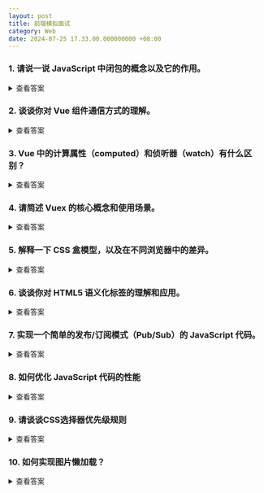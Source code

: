 ```yaml
---
layout: post
title: 前端模拟面试
category: Web
date: 2024-07-25 17.33.00.000000000 +08:00
---
```


### 1. 请说一说 JavaScript 中闭包的概念以及它的作用。

<details>
<summary>查看答案</summary>
闭包是 JavaScript 中一个重要的概念，它允许函数在定义时访问其外部函数的变量和参数。 <br>
闭包的作用是：
<ol>
<li>实现私有变量，保护数据的安全性和隐私性。</li>
<li> 可以让函数的变量值始终保持在内存中，延长变量的生命周期。</li>
<li>可以模拟块级作用域，在 JavaScript 缺乏块级作用域的情况下实现类似的效果。</li>
</ol>
</details>

### 2. 谈谈你对 Vue 组件通信方式的理解。

<details>
<summary>查看答案</summary>

<b>Vue 父子组件通信：</b>

<ul>
<li>父组件向子组件传值：使用 props 。父组件在使用子组件时，通过属性的形式将值传递给子组件。需要注意的是，props
  可以进行类型校验（如字符串、数字、对象、数组等），以确保传递的值符合预期。同时，如果传递的是对象或数组，当父组件中的数据发生变化时，子组件中的
  props 值不会自动响应，除非进行特殊处理。</li>
<li> 子组件向父组件传值：通过自定义事件 emit 。子组件在内部使用 this.$emit('自定义事件名', 传递的数据)
  来触发事件，并将数据传递给父组件。父组件在使用子组件时，通过 @自定义事件名="处理函数" 来接收子组件传递的数据，并进行相应的处理。</li>

<b>非父子组件通信：</b>

<li> Vuex ：是一个集中式的状态管理库，适用于大型复杂的应用。它将应用的状态集中管理，使得多个组件可以共享和修改状态，并且状态的变化是可追踪和可预测的。</li>
<li> Pinia ：也是一个状态管理库，相比 Vuex 更加简洁和现代化，提供了类似的状态共享和管理功能。</li>
<li> provide / inject ：这对选项允许一个祖先组件向其所有子孙后代组件注入数据。祖先组件使用 provide 提供数据，子孙组件使用
  inject 来接收数据。但要注意，这种方式提供的数据不是响应式的，除非数据本身是响应式对象。</li>
</ul>
</details>

### 3. Vue 中的计算属性（computed）和侦听器（watch）有什么区别？

<details>
<summary>查看答案</summary>

<b>计算属性（computed）：</b>

<ul>
<li>基于已有的响应式数据进行计算，返回一个新的派生值。</li>
<li>具有缓存特性，只有在其依赖的数据发生变化时才会重新计算。</li>
<li>通常用于对多个相关数据进行简单的计算和格式化输出。</li>
<li>计算属性默认只有 getter 方法，当需要时可以定义 setter 方法来实现双向绑定。</li>
</ul>

<b>侦听器（watch）：</b>

* 用于监听特定数据的变化，并执行相应的回调函数。
* 可以监听单个数据、对象的属性、数组的元素等。
* 当监听对象的深层属性变化时，需要设置 deep: true 。
* 适合处理数据变化时的复杂逻辑，例如异步操作、执行一系列相关的数据更新等。

在实际应用中，当需要根据数据的变化进行简单计算和格式化时，优先使用计算属性；
当需要处理复杂的逻辑，特别是涉及异步操作和多个相关数据的更新时，使用侦听器更为合适。

</details>

### 4. 请简述 Vuex 的核心概念和使用场景。

<details>
<summary>查看答案</summary>

Vuex 的核心概念包括 State（存储应用的状态数据）、Mutations（用于更改状态，且是同步操作）、
Actions（用于处理异步操作，并通过提交 Mutations 来更改状态）、 Getters（用于从 State 中派生计算属性）
和 Modules（用于将大型的状态管理拆分成多个模块）。

<ul>
<li> State 用于存储应用的状态数据，是单一数据源。</li>
<li> Mutations 用于更改状态，并且必须是同步操作，以保证状态更改的可追踪性和可预测性。</li>
<li> Actions 用于处理异步操作，如网络请求等，然后通过提交 Mutations 来最终更改状态。</li>
<li> Getters 可以从 State 中派生计算属性，方便组件获取经过处理或计算后的状态数据。</li>
<li> Modules 可以将大型的状态管理按照功能模块进行拆分，使状态管理更加清晰和可维护。</li>
</ul>
</details>

### 5. 解释一下 CSS 盒模型，以及在不同浏览器中的差异。

<details>
<summary>查看答案</summary>

在CSS中，每个元素都被一个“盒子”所包围。盒子类型分为行盒和块盒，行盒的宽高由其内容决定，无法直接设定宽高；块盒则可以自由设定宽高。  
盒模型分为标准盒模型和怪异盒模型（也称为IE盒模型）。标准盒模型中，元素的宽度和高度仅包括内容部分，不包含内边距（padding）、边框（border）和外边距（margin）；而怪异盒模型中，元素的宽度和高度包含了内容、内边距和边框。  
在现代的 Chrome 内核浏览器中，默认使用标准盒模型；在传统的 IE 内核浏览器中，默认使用怪异盒模型。  
我们可以通过设置<code>box-sizing: border-box;</code>来将盒模型的类型更改为怪异盒模型，使其计算宽度和高度时包含内边距和边框。

</details>

### 6. 谈谈你对 HTML5 语义化标签的理解和应用。

<details>
<summary>查看答案</summary>

HTML5
语义化标签是指在HTML5中使用语义化的标签，这些标签能够更好地描述网页的内容和结构，从而提高网页的可读性、可维护性和可访问性。   
HTML5 语义化标签包括：
<ul>
<li> <code>&lt;header&gt;</code>：用于定义页面的头部区域，通常包含网站名称、导航菜单等。</li>
<li> <code>&lt;nav&gt;</code>：用于定义导航区域，通常包含网站导航菜单。</li>
<li> <code>&lt;main&gt;</code>：用于定义页面的主内容区域，通常包含文章、表格、图像等。</li>
<li> <code>&lt;article&gt;</code>：用于定义独立的文章或内容片段，通常包含文章标题、作者、发布日期等。</li>
<li> <code>&lt;section&gt;</code>：用于定义页面的章节区域，通常包含文章、表格、图像等。</li>
<li> <code>&lt;aside&gt;</code>：用于定义页面的侧边栏区域。</li>
<li> <code>&lt;footer&gt;</code>：用于定义页面的底部区域，通常包含版权信息、联系信息等。</li>
</ul>
</details>

### 7. 实现一个简单的发布/订阅模式（Pub/Sub）的 JavaScript 代码。

<details>
<summary>查看答案</summary>

<pre>
class EventEmitter {
    constructor() {
        this.events = {};
    }

    on(eventName, callback) {
        if (!this.events[eventName]) {
            this.events[eventName] = [];
        }
        this.events[eventName].push(callback);
    }

    emit(eventName, ...args) {
        if (this.events[eventName]) {
            this.events[eventName].forEach(callback => callback(...args));
        }
    }

}
</pre>

</details>

### 8. 如何优化 JavaScript 代码的性能

<details>
<summary>查看答案</summary>
<ol>
<li>代码压缩和混淆：通过工具如 Webpack 或 Gulp 对代码进行压缩和混淆，可以减小文件体积，加快下载和解析速度。</li>
<li>缓存策略：利用浏览器的缓存机制，为静态 JavaScript 文件设置合适的缓存头，避免重复下载。</li>
<li>避免不必要的计算：在可能的情况下，提前计算或缓存计算结果，避免在关键路径上进行复杂的计算。</li>
<li>选择合适的数据结构和算法：根据具体的业务需求，选择效率更高的数据结构（如 Map 对比 Object）和算法。</li>
<li>避免全局变量：过多的全局变量可能导致命名冲突和意外的修改，尽量使用局部变量或模块模式。</li>
<li>事件委托：当处理大量相似元素的事件时，使用事件委托可以减少事件处理函数的数量，提高性能。</li>
</ol>
</details>

### 9. 请谈谈CSS选择器优先级规则

<details>
<summary>查看答案</summary>

CSS 选择器主要分为以下几种类型：
<ol>
<li> ID 选择器：通过元素的 id 属性进行选择，例如 <pre>#myElement</pre> 。</li>
<li> 类选择器：基于元素的 class 属性选择，如 <pre>.myClass</pre> 。</li>
<li> 标签选择器：直接选择指定的 HTML 标签，例如 <pre>div</pre> 、 <pre>p</pre> 等。</li>
<li> 属性选择器：根据元素的属性及其值来选取，如 <pre>[type="text"]</pre> 。</li>
<li> 伪类选择器：根据元素的特定状态选取，像 <pre>:hover</pre> （鼠标悬停时）、 <pre>:active</pre> （被激活时）、 <pre>:focus</pre>（获取焦点时）等。</li>
<li> 伪元素选择器：选择元素的特定部分，例如 <pre>::before</pre> （在元素内容之前添加内容）、 <pre>::after</pre> （在元素内容之后添加内容）。</li>
</ol>
这些选择器具有不同的优先级和特殊性：
<ol>
<li> 优先级从高到低依次为：<pre>行内样式</pre> > <pre>ID 选择器</pre> > <pre>类、伪类、属性选择器</pre> > <pre>标签、伪元素选择器</pre> 。
<li>具体的特殊性计算方式：
   <ul>
      <li> ID 选择器 的特殊性为 <pre>(1, 0, 0)</pre>。</li>
      <li> 类、伪类、属性选择器 的特殊性为 <pre>(0, 1, 0)</pre> 。</li>
      <li> 标签、伪元素选择器 的特殊性为 <pre>(0, 0, 1)</pre> 。</li>
   </ul>
</li> 
<li>当多个选择器同时作用于一个元素时，特殊性值越大，优先级越高。如果特殊性相同，则后出现的样式声明会覆盖先出现的。</li>
</ol>
</details>

### 10. 如何实现图片懒加载？

<details>
<summary>查看答案</summary>

<li><b>设置图片的 data-src 属性：</b>  
   将图片的实际地址存储在 <pre>data-src</pre> 属性中，而初始的 <pre>src</pre> 属性可以设置为一个占位图片或空白。</li>
<li><b>监听滚动事件：</b>
   当页面滚动时，计算图片是否进入可视区域。如果进入，则将 data-src 的值赋给 src ，触发图片加载。</li>
<li><b>使用 IntersectionObserver API：</b>
   创建 <pre>IntersectionObserver</pre> 对象，配置其回调函数。当被观察的图片元素进入或退出视口时，回调函数会被触发，从而进行图片的加载操作。</li>
<li><b>利用loading="lazy"属性（HTML5 特性）：</b>  
   在 <pre>&lt;img&gt;</pre> 标签中添加 <pre>loading="lazy"</pre> 属性，浏览器会在适当的时候自动加载图片。</li>
<li><b>预加载策略：</b>
   对于即将进入视口的图片，可以提前进行预加载，提高加载的响应速度。</li>
<li><b>延迟加载：</b>  
   除了视口判断，还可以根据用户的操作行为或页面的加载进度来决定图片的加载时机，例如在页面完全加载一段时间后再加载非关键图片。</li>
<li><b>图片压缩和优化：</b>  
   在保证图片质量的前提下，对图片进行压缩处理，减小图片的大小，加快加载速度。</li>
<li><b>服务端处理：</b>
   在服务端根据请求的上下文和用户信息，有针对性地返回不同分辨率或尺寸的图片，以适应不同的网络环境和设备。</li>

</details>